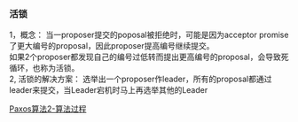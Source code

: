 
### 活锁   
   1，概念： 当一proposer提交的poposal被拒绝时，可能是因为acceptor promise了更大编号的proposal，因此proposer提高编号继续提交。   
如果2个proposer都发现自己的编号过低转而提出更高编号的proposal，会导致死循环，也称为活锁。   
   2, 活锁的解决方案： 选举出一个proposer作leader，所有的proposal都通过leader来提交，当Leader宕机时马上再选举其他的Leader
   
   
   
   [Paxos算法2-算法过程](http://blog.csdn.net/chen77716/article/details/6170235)
